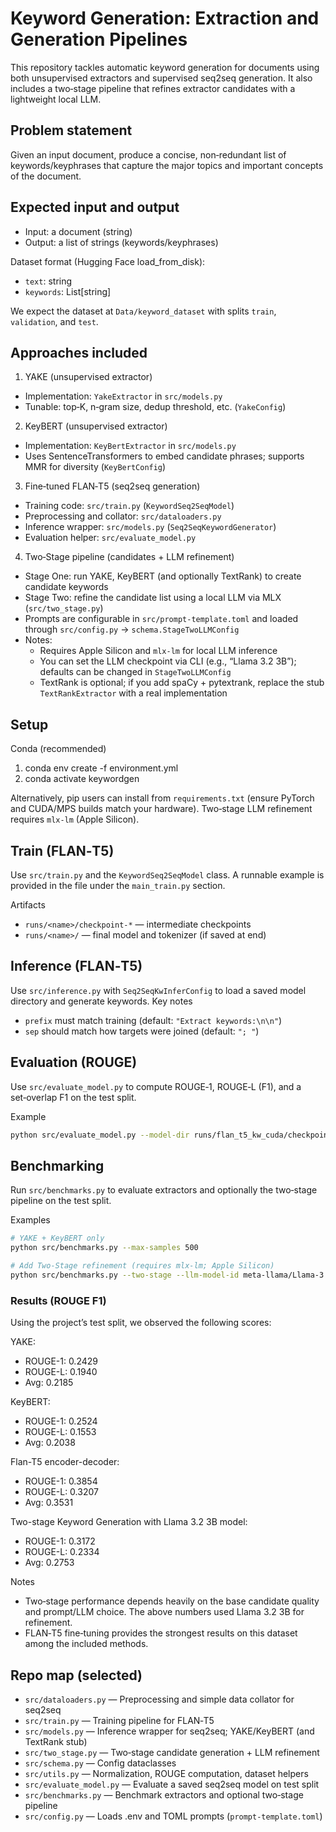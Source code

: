 # Keyword Generation: Extraction and Generation Pipelines

This repository tackles automatic keyword generation for documents using both unsupervised extractors and supervised seq2seq generation. It also includes a two‑stage pipeline that refines extractor candidates with a lightweight local LLM.

## Problem statement

Given an input document, produce a concise, non‑redundant list of keywords/keyphrases that capture the major topics and important concepts of the document.

## Expected input and output

- Input: a document (string)
- Output: a list of strings (keywords/keyphrases)

Dataset format (Hugging Face load_from_disk):
- `text`: string
- `keywords`: List[string]

We expect the dataset at `Data/keyword_dataset` with splits `train`, `validation`, and `test`.

## Approaches included

1) YAKE (unsupervised extractor)
- Implementation: `YakeExtractor` in `src/models.py`
- Tunable: top‑K, n‑gram size, dedup threshold, etc. (`YakeConfig`)

2) KeyBERT (unsupervised extractor)
- Implementation: `KeyBertExtractor` in `src/models.py`
- Uses SentenceTransformers to embed candidate phrases; supports MMR for diversity (`KeyBertConfig`)

3) Fine‑tuned FLAN‑T5 (seq2seq generation)
- Training code: `src/train.py` (`KeywordSeq2SeqModel`)
- Preprocessing and collator: `src/dataloaders.py`
- Inference wrapper: `src/models.py` (`Seq2SeqKeywordGenerator`)
- Evaluation helper: `src/evaluate_model.py`

4) Two‑Stage pipeline (candidates + LLM refinement)
- Stage One: run YAKE, KeyBERT (and optionally TextRank) to create candidate keywords
- Stage Two: refine the candidate list using a local LLM via MLX (`src/two_stage.py`)
- Prompts are configurable in `src/prompt-template.toml` and loaded through `src/config.py` → `schema.StageTwoLLMConfig`
- Notes:
	- Requires Apple Silicon and `mlx-lm` for local LLM inference
	- You can set the LLM checkpoint via CLI (e.g., “Llama 3.2 3B”); defaults can be changed in `StageTwoLLMConfig`
	- TextRank is optional; if you add spaCy + pytextrank, replace the stub `TextRankExtractor` with a real implementation

## Setup

Conda (recommended)
1. conda env create -f environment.yml
2. conda activate keywordgen

Alternatively, pip users can install from `requirements.txt` (ensure PyTorch and CUDA/MPS builds match your hardware). Two‑stage LLM refinement requires `mlx-lm` (Apple Silicon).

## Train (FLAN‑T5)

Use `src/train.py` and the `KeywordSeq2SeqModel` class. A runnable example is provided in the file under the `main_train.py` section.

Artifacts
- `runs/<name>/checkpoint-*` — intermediate checkpoints
- `runs/<name>/` — final model and tokenizer (if saved at end)

## Inference (FLAN‑T5)

Use `src/inference.py` with `Seq2SeqKwInferConfig` to load a saved model directory and generate keywords.
Key notes
- `prefix` must match training (default: `"Extract keywords:\n\n"`)
- `sep` should match how targets were joined (default: `"; "`)

## Evaluation (ROUGE)

Use `src/evaluate_model.py` to compute ROUGE‑1, ROUGE‑L (F1), and a set‑overlap F1 on the test split.

Example
```bash
python src/evaluate_model.py --model-dir runs/flan_t5_kw_cuda/checkpoint-500 --dataset-path Data/keyword_dataset --max-samples 200 --batch-size 16
```

## Benchmarking

Run `src/benchmarks.py` to evaluate extractors and optionally the two‑stage pipeline on the test split.

Examples
```bash
# YAKE + KeyBERT only
python src/benchmarks.py --max-samples 500

# Add Two‑Stage refinement (requires mlx-lm; Apple Silicon)
python src/benchmarks.py --two-stage --llm-model-id meta-llama/Llama-3.2-3B-Instruct --max-samples 200
```

### Results (ROUGE F1)

Using the project’s test split, we observed the following scores:

YAKE:
- ROUGE-1: 0.2429
- ROUGE-L: 0.1940
- Avg: 0.2185

KeyBERT:
- ROUGE-1: 0.2524
- ROUGE-L: 0.1553
- Avg: 0.2038

Flan-T5 encoder-decoder:
- ROUGE-1: 0.3854
- ROUGE-L: 0.3207
- Avg: 0.3531

Two-stage Keyword Generation with Llama 3.2 3B model:
- ROUGE-1: 0.3172
- ROUGE-L: 0.2334
- Avg: 0.2753

Notes
- Two‑stage performance depends heavily on the base candidate quality and prompt/LLM choice. The above numbers used Llama 3.2 3B for refinement.
- FLAN‑T5 fine‑tuning provides the strongest results on this dataset among the included methods.

## Repo map (selected)

- `src/dataloaders.py` — Preprocessing and simple data collator for seq2seq
- `src/train.py` — Training pipeline for FLAN‑T5
- `src/models.py` — Inference wrapper for seq2seq; YAKE/KeyBERT (and TextRank stub)
- `src/two_stage.py` — Two‑stage candidate generation + LLM refinement
- `src/schema.py` — Config dataclasses
- `src/utils.py` — Normalization, ROUGE computation, dataset helpers
- `src/evaluate_model.py` — Evaluate a saved seq2seq model on test split
- `src/benchmarks.py` — Benchmark extractors and optional two‑stage pipeline
- `src/config.py` — Loads .env and TOML prompts (`prompt-template.toml`)


